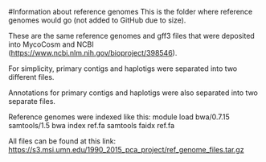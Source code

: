 #Information about reference genomes
This is the folder where reference genomes would go (not added to GitHub due to size).

These are the same reference genomes and gff3 files that were deposited into MycoCosm and NCBI (https://www.ncbi.nlm.nih.gov/bioproject/398546).

For simplicity, primary contigs and haplotigs were separated into two different files.

Annotations for primary contigs and haplotigs were also separated into two separate files.

Reference genomes were indexed like this:
module load bwa/0.7.15 samtools/1.5
bwa index ref.fa
samtools faidx ref.fa

All files can be found at this link: https://s3.msi.umn.edu/1990_2015_pca_project/ref_genome_files.tar.gz

